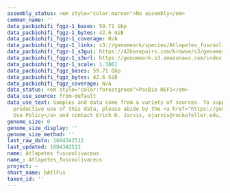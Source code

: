 ```yaml
---
assembly_status: <em style="color:maroon">No assembly</em>
common_name: ''
data_pacbiohifi_fqgz-1_bases: 59.71 Gbp
data_pacbiohifi_fqgz-1_bytes: 42.6 GiB
data_pacbiohifi_fqgz-1_coverage: N/A
data_pacbiohifi_fqgz-1_links: s3://genomeark/species/Atlapetes_fuscoolivaceus/bAtlFus1/genomic_data/pacbio_hifi/<br>
data_pacbiohifi_fqgz-1_s3gui: https://42basepairs.com/browse/s3/genomeark/species/Atlapetes_fuscoolivaceus/bAtlFus1/genomic_data/pacbio_hifi/
data_pacbiohifi_fqgz-1_s3url: https://genomeark.s3.amazonaws.com/index.html?prefix=species/Atlapetes_fuscoolivaceus/bAtlFus1/genomic_data/pacbio_hifi/
data_pacbiohifi_fqgz-1_scale: 1.3061
data_pacbiohifi_fqgz_bases: 59.71 Gbp
data_pacbiohifi_fqgz_bytes: 42.6 GiB
data_pacbiohifi_fqgz_coverage: N/A
data_status: <em style="color:forestgreen">PacBio HiFi</em>
data_use_source: from-default
data_use_text: Samples and data come from a variety of sources. To support fair and
  productive use of this data, please abide by the <a href="https://genome10k.soe.ucsc.edu/data-use-policies/">Data
  Use Policy</a> and contact Erich D. Jarvis, ejarvis@rockefeller.edu, with any questions.
genome_size: 0
genome_size_display: ''
genome_size_method: ''
last_raw_data: 1684342512
last_updated: 1684342512
name: Atlapetes fuscoolivaceus
name_: Atlapetes_fuscoolivaceus
project: ~
short_name: bAtlFus
taxon_id: ''
---
```

